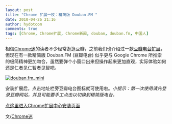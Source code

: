 ```yaml
---
layout: post
title: "Chrome 扩展一枚：精简版 Douban.FM "
date: 2010-04-26 21:16
author: hydotcom
comments: true
tags: [Chrome, Chrome扩展, Chrome新闻, douban, douban.fm, 中国人]
---
```

相信[Chrome迷](http://www.chromi.org)的读者不少经常逛逛豆瓣，之前我们也介绍过一款[豆瓣电台扩展](http://www.chromi.org/archives/2786)，但现在有一款精简版 Douban.FM (豆瓣电台) 似乎更与 Google Chrome 所推崇的极简精神更加吻合，虽然要弹个小窗口出来但操作起来更加直观，实际体验如何还是仁者见仁智者见智吧。

<a href="http://img.chromi.org/2010/04/douban.fm_mini.png">![](http://img.chromi.org/2010/04/douban.fm_mini.png "douban.fm_mini")</a>

安装扩展后，点击地址栏旁豆瓣电台图标就可使用啦。*小提示：第一次使用请先登录豆瓣网站，并且可能要手工点击以切换到精简版电台。*

[点这里进入Chrome扩展中心安装页面](https://chrome.google.com/extensions/detail/epoocdgolkgabliabiopgofpffombpdl)

文/[Chrome迷](http://www.chromi.org)
